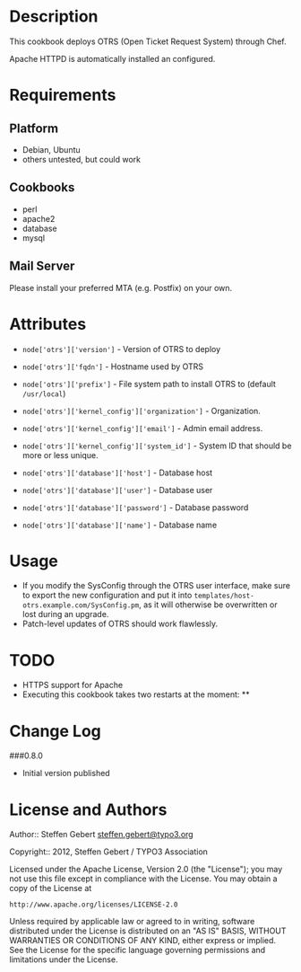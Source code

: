 Description
===========

This cookbook deploys OTRS (Open Ticket Request System) through Chef.

Apache HTTPD is automatically installed an configured. 


Requirements
============

Platform
--------

* Debian, Ubuntu
* others untested, but could work

Cookbooks
---------

* perl
* apache2
* database
* mysql

Mail Server
-----------

Please install your preferred MTA (e.g. Postfix) on your own.


Attributes
==========

* `node['otrs']['version']` - Version of OTRS to deploy
* `node['otrs']['fqdn']` - Hostname used by OTRS
* `node['otrs']['prefix']` - File system path to install OTRS to (default `/usr/local`)

* `node['otrs']['kernel_config']['organization']` - Organization.
* `node['otrs']['kernel_config']['email']` - Admin email address.
* `node['otrs']['kernel_config']['system_id']` - System ID that should be more or less unique.

* `node['otrs']['database']['host']` - Database host
* `node['otrs']['database']['user']` - Database user
* `node['otrs']['database']['password']` - Database password
* `node['otrs']['database']['name']` - Database name


Usage
=====

* If you modify the SysConfig through the OTRS user interface, make sure to export the new configuration and put it into `templates/host-otrs.example.com/SysConfig.pm`, as it will otherwise be overwritten or lost during an upgrade.
* Patch-level updates of OTRS should work flawlessly.

TODO
====

* HTTPS support for Apache
* Executing this cookbook takes two restarts at the moment:
** 

Change Log
==========

###0.8.0

- Initial version published
	
	
License and Authors
===================

Author:: Steffen Gebert <steffen.gebert@typo3.org>

Copyright:: 2012, Steffen Gebert / TYPO3 Association

Licensed under the Apache License, Version 2.0 (the "License");
you may not use this file except in compliance with the License.
You may obtain a copy of the License at

    http://www.apache.org/licenses/LICENSE-2.0

Unless required by applicable law or agreed to in writing, software
distributed under the License is distributed on an "AS IS" BASIS,
WITHOUT WARRANTIES OR CONDITIONS OF ANY KIND, either express or implied.
See the License for the specific language governing permissions and
limitations under the License.
